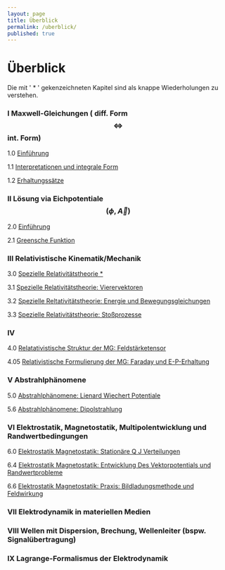 ```yaml
---
layout: page
title: Überblick
permalink: /uberblick/
published: true
---
```

# Überblick

Die mit ' * ' gekenzeichneten Kapitel sind als knappe Wiederholungen zu verstehen.

### I Maxwell-Gleichungen ( diff. Form $$ \Longleftrightarrow $$ int. Form)

1.0 [Einführung](https://elektrodynamik.github.io/2018/04/12/1.0-Maxwell-Gleichungen-Einführung.html "Maxwell-Gleichungen: Einführung")

1.1 [Interpretationen und integrale Form](https://elektrodynamik.github.io/2018/04/17/1.1-Maxwell-Gleichungen-Interpretationen.html "Maxwell-Gleichungen: Interpretationen und integrale Form")

1.2 [Erhaltungssätze](https://elektrodynamik.github.io/2018/04/19/1.2-Maxwell-Gleichungen-Erhaltungssätze.html "Maxwell-Gleichungen: Erhaltungssätze")

### II Lösung via Eichpotentiale $$ (\phi , \vec A)  $$

2.0 [Einführung](https://elektrodynamik.github.io/2018/04/24/2.0-Entkopplung-via-Eichpotentiale-Einführung.html "Entkopplung via Eichpotentiale: Einführung")

2.1 [Greensche Funktion](https://elektrodynamik.github.io/2018/04/26/2.1-Entkopplung-via-Eichpotentiale-Greensche-Funktion.html "Entkopplung via Eichpotentiale: Greensche Funktion ")

### III Relativistische Kinematik/Mechanik

3.0 [Spezielle Relativitätstheorie * ](https://elektrodynamik.github.io/2018/05/03/3.0-Spezielle-Relativitätstheorie.html "Spezielle Relativitätstheorie " ) 

3.1 [Spezielle Relativitätstheorie: Vierervektoren](https://elektrodynamik.github.io/2018/05/08/3.1-Spezielle-Relativitätstheorie-Vierervektoren.html "Spezielle Relativitätstheorie: Vierervektoren")

3.2 [Spezielle Reltativitätstheorie: Energie und Bewegungsgleichungen](https://elektrodynamik.github.io/2018/05/15/3.2-Spezielle-Reltativitätstheorie-Energie-und-Bewegungsgleichungen.html "3.2-Spezielle-Reltativitätstheorie-Energie-und-Bewegungsgleichungen")

3.3 [Spezielle Relativitätstheorie: Stoßprozesse](https://elektrodynamik.github.io/2018/05/17/3.3-Spezielle-Relativitätstheorie-Stoßprozesse.html "Spezielle-Relativitätstheorie-Stoßprozesse")

### IV
4.0 [Relatativistische Struktur der MG: Feldstärketensor](https://elektrodynamik.github.io/2018/05/29/4.0-Relativistische-Struktur-der-MG-Feldst%C3%A4rketensor.html "Relatativistische Struktur der MG: Feldstärketensor")

4.05 [Relativistische Formulierung der MG: Faraday und E-P-Erhaltung](https://elektrodynamik.github.io/2018/06/05/4.05-Relativistische-Formulierung-der-M-G-Faraday-und-E-P-Erhaltung.html "Relativistische Formulierung der MG: Faraday und E-P-Erhaltung")

### V Abstrahlphänomene

5.0 [Abstrahlphänomene: Lienard Wiechert Potentiale ](https://elektrodynamik.github.io/2018/06/07/5.0-Abstrahlph%C3%A4nomene-Lienard-Wiechert-Potentiale.html "Abstrahlphänomene: Lienard Wiechert Potentiale ")

5.6 [Abstrahlphänomene: Dipolstrahlung](https://elektrodynamik.github.io/2018/06/12/5.6-Abstrahlph%C3%A4nomene-Dipolstrahlung.html "Abstrahlphänomene: Dipolstrahlung")
### VI Elektrostatik, Magnetostatik, Multipolentwicklung und Randwertbedingungen
6.0 [Elektrostatik Magnetostatik: Stationäre Q J Verteilungen](https://elektrodynamik.github.io/2018/06/19/6.0-Elektrostatik-Magnetostatik-Station%C3%A4re-Q-J-Verteilungen.html "Elektrostatik Magnetostatik: Stationäre Q J Verteilungen")

6.4 [Elektrostatik Magnetostatik: Entwicklung Des Vektorpotentials und Randwertprobleme](https://elektrodynamik.github.io/2018/06/21/6.4-Elektrostatik-Magnetostatik-Entwicklung-des-Vektorpotentials-und-Randwertprobleme.html "Elektrostatik Magnetostatik: Entwicklung Des Vektorpotentials und Randwertprobleme")

6.6 [Elektrostatik Magnetostatik: Praxis: Bildladungsmethode und Feldwirkung](https://elektrodynamik.github.io/2018/06/26/6.6-Elektrostatik-Magnetostatik-Praxis-Bildladungsmethode-und-Feldwirkung.html "Elektrostatik Magnetostatik: Praxis: Bildladungsmethode und Feldwirkung")

### VII Elektrodynamik in materiellen Medien

### VIII Wellen mit Dispersion, Brechung, Wellenleiter (bspw. Signalübertragung)
### IX Lagrange-Formalismus der Elektrodynamik
